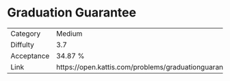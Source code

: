 # Graduation Guarantee

<table>
    <tr>
        <td>Category</td>
        <td>Medium</td>
    </tr>
    <tr>
        <td>Diffulty</td>
        <td>3.7</td>
    </tr>
    <tr>
        <td>Acceptance</td>
        <td>34.87 %</td>
    </tr>
    <tr>
        <td>Link</td>
        <td>https://open.kattis.com/problems/graduationguarantee</td>
    </tr>
</table>
